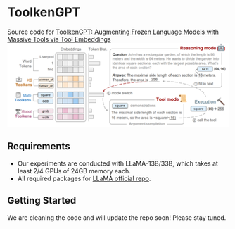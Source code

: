 # ToolkenGPT
Source code for [ToolkenGPT: Augmenting Frozen Language Models with Massive Tools via Tool Embeddings](https://arxiv.org/abs/2305.11554)
![Figure](assets/figure.png)
## Requirements
+ Our experiments are conducted with LLaMA-13B/33B, which takes at least 2/4 GPUs of 24GB memory each.
+ All required packages for [LLaMA official repo](https://github.com/facebookresearch/llama).

## Getting Started
We are cleaning the code and will update the repo soon! Please stay tuned.